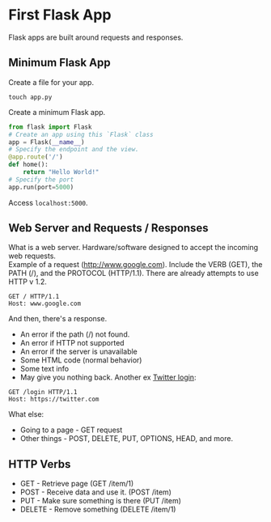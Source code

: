 # First Flask App

Flask apps are built around requests and responses.  

## Minimum Flask App
Create a file for your app.
```
touch app.py
```
Create a minimum Flask app.
```python
from flask import Flask
# Create an app using this `Flask` class
app = Flask(__name__)
# Specify the endpoint and the view.
@app.route('/')
def home():
    return "Hello World!"
# Specify the port
app.run(port=5000)
```
Access `localhost:5000`.

## Web Server and Requests / Responses
What is a web server. Hardware/software designed to accept the incoming web requests.  
Example of a request (http://www.google.com). Include the VERB (GET), the PATH (/), and the PROTOCOL (HTTP/1.1). There are already attempts to use HTTP v 1.2.
```
GET / HTTP/1.1
Host: www.google.com
```
And then, there's a response.
* An error if the path (/) not found.
* An error if HTTP not supported
* An error if the server is unavailable
* Some HTML code (normal behavior)
* Some text info
* May give you nothing back.
Another ex [Twitter login](https://twitter.com/login):
```
GET /login HTTP/1.1
Host: https://twitter.com
```
What else:
* Going to a page - GET request
* Other things - POST, DELETE, PUT, OPTIONS, HEAD, and more.

## HTTP Verbs
* GET - Retrieve page (GET /item/1)
* POST - Receive data and use it. (POST /item)
* PUT - Make sure something is there (PUT /item)
* DELETE - Remove something (DELETE /item/1)
